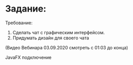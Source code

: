 # Задание: 

Требование:

1. Сделать чат с графическим интерфейсом.
2. Придумать дизайн для своего чата

(Видео Вебинара 03.09.2020 смотреть с 01:03 до конца)

JavaFX подключение
